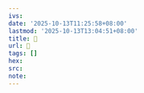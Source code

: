 ```yaml
---
ivs:
date: '2025-10-13T11:25:58+08:00'
lastmod: '2025-10-13T13:04:51+08:00'
title: 󰋾
url: 󰋾
tags: []
hex: 
src:
note:
---
```

